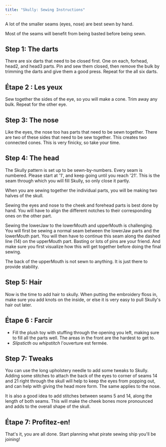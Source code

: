 ```yaml
---
title: "Skully: Sewing Instructions"
---
```



<Tip>

A lot of the smaller seams (eyes, nose) are best sewn by hand. 

Most of the seams will benefit from being basted before being sewn.

</Tip>

## Step 1: The darts

There are six darts that need to be closed first. One on each, forhead, head2, and head3 parts. Pin and sew them closed, then remove the bulk by trimming the darts and give them a good press. Repeat for the all six darts.


## Étape 2 : Les yeux

Sew together the sides of the eye, so you will make a cone. Trim away any bulk. Repeat for the other eye.

## Step 3: The nose

Like the eyes, the nose too has parts that need to be sewn together. There are two of these sides that need to be sew together. This creates two connected cones. This is very finicky, so take your time.

## Step 4: The head

<Tip>

The Skully pattern is set up to be sewn-by-numbers. Every seam is numbered. Please start at '1', and
keep going until you reach '21'. This is the seam through which you will fill Skully, so only close
it partly. 

</Tip>

When you are sewing together the individual parts, you will be making two halves of the skull.

Sewing the eyes and nose to the cheek and forehead parts is best done by hand. You will have to align the different notches to their corresponding ones on the other part.

Sewing the lowerJaw to the lowerMouth and upperMouth is challenging. You will first be sewing a normal seam between the lowerJaw parts and the lowerMouth part. You will then have to continue this seam along the dashed line (14) on the upperMouth part. Basting or lots of pins are your friend. And make sure you first visualize how this will get together before doing the final sewing.

The back of the upperMouth is not sewn to anything. It is just there to provide stability.

## Step 5: Hair

Now is the time to add hair to skully. When putting the embroidery floss in, make sure you add knots on the inside, or else it is very easy to pull Skully's hair out later.

## Étape 6 : Farcir

- Fill the plush toy with stuffing through the opening you left, making sure to fill all the parts well. The areas in the front are the hardest to get to.
- _Slipsticth_ ou _whipstitch_ l'ouverture est fermée.

## Step 7: Tweaks

You can use the long upholstery needle to add some tweaks to Skully. Adding some stitches to attach the back of the eyes to corner of seams 14 and 21 right through the skull will help to keep the eyes from popping out, and can help with giving the head more form. The same applies to the nose.

It is also a good idea to add stitches between seams 5 and 14, along the length of both seams. This will make the cheek bones more pronounced and adds to the overall shape of the skull.

## Étape 7: Profitez-en!

That's it, you are all done. Start planning what pirate sewing ship you'll be joining!
